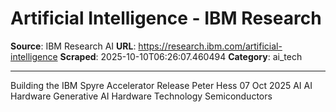 # Artificial Intelligence - IBM Research

**Source**: IBM Research AI
**URL**: https://research.ibm.com/artificial-intelligence
**Scraped**: 2025-10-10T06:26:07.460494
**Category**: ai_tech

---

Building the IBM Spyre Accelerator
Release
Peter Hess
07 Oct 2025
AI
AI Hardware
Generative AI
Hardware Technology
Semiconductors
